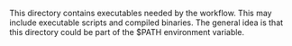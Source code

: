 This directory contains executables needed by the workflow. This may include executable scripts and compiled binaries. The general idea is that this directory could be part of the $PATH environment variable.
